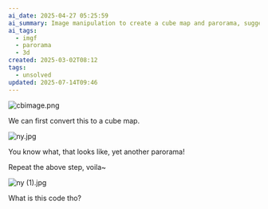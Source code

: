 ```yaml
---
ai_date: 2025-04-27 05:25:59
ai_summary: Image manipulation to create a cube map and parorama, suggesting a 3D or panoramic image processing challenge
ai_tags:
  - imgf
  - parorama
  - 3d
created: 2025-03-02T08:12
tags:
  - unsolved
updated: 2025-07-14T09:46
---
```


![cbimage.png](https://res.cloudinary.com/kumonochisanaka/image/upload/v1740921179/2025/03/15d91d816b94d91f2d2c2a82345b7517.jpg)

We can first convert this to a cube map.

![ny.jpg](https://res.cloudinary.com/kumonochisanaka/image/upload/v1740921394/2025/03/03ab58f9103b4bec2edf38db48c574ca.jpg)

You know what, that looks like, yet another parorama!

Repeat the above step, voila~

![ny (1).jpg](https://res.cloudinary.com/kumonochisanaka/image/upload/v1740921463/2025/03/563cf8ce5961c3889b29a3a79d438b4a.jpg)

What is this code tho?
